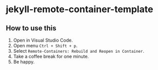 # jekyll-remote-container-template

## How to use this

1. Open in Visual Studio Code.
2. Open menu `Ctrl + Shift + p`.
3. Select `Remote-Containers: Rebuild and Reopen in Container`.
4. Take a coffee break for one minute.
5. Be happy.